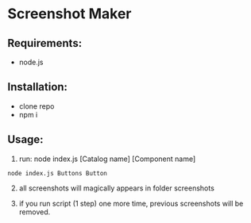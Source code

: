# Screenshot Maker

## Requirements:
* node.js

## Installation:
* clone repo
* npm i 

## Usage:
1. run: node index.js [Catalog name] [Component name]

`node index.js Buttons Button`

2. all screenshots will magically appears in folder screenshots

3. if you run script (1 step) one more time, previous screenshots will be removed.
